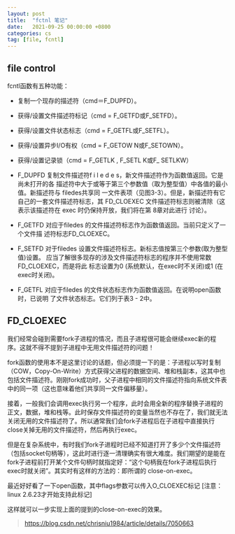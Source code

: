 ```yaml
---
layout: post
title:  "fctnl 笔记"
date:   2021-09-25 00:00:00 +0800
categories: cs
tag: [file, fcntl]
---
```


## file control

fcntl函数有五种功能：
- 复制一个现存的描述符（cmd＝F_DUPFD）。
- 获得/设置文件描述符标记（cmd = F_GETFD或F_SETFD）。
- 获得/设置文件状态标志（cmd = F_GETFL或F_SETFL）。
- 获得/设置异步I/O有权（cmd = F_GETOW N或F_SETOWN）。
- 获得/设置记录锁（cmd = F_GETLK , F_SETL K或F_ SETLKW）

- F_DUPFD 复制文件描述符f i l e d e s，新文件描述符作为函数值返回。它是尚未打开的各
描述符中大于或等于第三个参数值（取为整型值）中各值的最小值。新描述符与 filedes共享同
一文件表项（见图3-3）。但是，新描述符有它自己的一套文件描述符标志，其 FD_CLOEXEC
文件描述符标志则被清除（这表示该描述符在 exec 时仍保持开放，我们将在第 8章对此进行
讨论）。
- F_GETFD 对应于filedes 的文件描述符标志作为函数值返回。当前只定义了一个文件描
述符标志FD_CLOEXEC。
- F_SETFD 对于filedes 设置文件描述符标志。新标志值按第三个参数(取为整型值)设置。
应当了解很多现存的涉及文件描述符标志的程序并不使用常数FD_CLOEXEC，而是将此
标志设置为0 (系统默认，在exec时不关闭)或1 (在exec时关闭)。
- F_GETFL 对应于filedes 的文件状态标志作为函数值返回。在说明open函数时，已说明
了文件状态标志。它们列于表3 - 2中。

## FD_CLOEXEC

我们经常会碰到需要fork子进程的情况，而且子进程很可能会继续exec新的程序。这就不得不提到子进程中无用文件描述符的问题！

fork函数的使用本不是这里讨论的话题，但必须提一下的是：子进程以写时复制（COW，Copy-On-Write）方式获得父进程的数据空间、堆和栈副本，这其中也包括文件描述符。刚刚fork成功时，父子进程中相同的文件描述符指向系统文件表中的同一项（这也意味着他们共享同一文件偏移量）。

接着，一般我们会调用exec执行另一个程序，此时会用全新的程序替换子进程的正文，数据，堆和栈等。此时保存文件描述符的变量当然也不存在了，我们就无法关闭无用的文件描述符了。所以通常我们会fork子进程后在子进程中直接执行close关掉无用的文件描述符，然后再执行exec。

但是在复杂系统中，有时我们fork子进程时已经不知道打开了多少个文件描述符（包括socket句柄等），这此时进行逐一清理确实有很大难度。我们期望的是能在fork子进程前打开某个文件句柄时就指定好：“这个句柄我在fork子进程后执行exec时就关闭”。其实时有这样的方法的：即所谓的 close-on-exec。

最近好好看了一下open函数，其中flags参数可以传入O_CLOEXEC标记 [注意：linux 2.6.23才开始支持此标记]

这样就可以一步实现上面的提到的close-on-exec的效果。

> https://blog.csdn.net/chrisniu1984/article/details/7050663